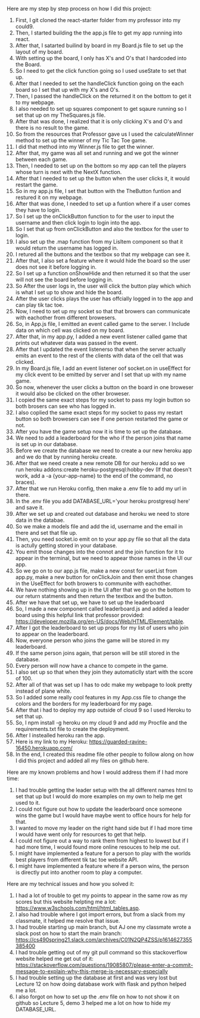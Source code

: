 Here are my step by step process on how I did this project:

1. First, I git cloned the react-starter folder from my professor into my could9.
2. Then, I started building the the app.js file to get my app running into react.
3. After that, I satarted builind by board in my Board.js file to set up the layout of my board.
4. With setting up the board, I only has X's and O's that I hardcoded into the Board.
5. So I need to get the click function going so I used useState to set that up.
6. After that I needed to set the handleClick function going on the each board so I set that up with my X's and O's.
7. Then, I passed the handleClick on the returned it on the bottom to get it to my webpage.
8. I also needed to set up squares component to get sqaure running so I set that up on my TheSquares.js file.
9. After that was done, I realized that it is only clicking X's and O's and there is no result to the game.
10. So from the resources that Professor gave us I used the calculateWinner method to set up the winner of my Tic Tac Toe game.
11. I did that method into my Winner.js file to get the winner.
12. After that, my game was all set and running and we got the winner between each game.
13. Then, I needed to set up on the bottom so my app can tell the players whose turn is next with the NextX function.
14. After that I needed to set up the button when the user clicks it, it would restart the game.
15. So in my app.js file, I set that button with the TheButton funtion and restured it on my webpage.
16. After that was done, I needed to set up a funtion where if a user comes they have to login. 
17. So I set up the onClickButton function to for the user to input the username and then click login to login into the app.
18. So I set that up from onClickButton and also the textbox for the user to login.
19. I also set up the .map function from my LisItem component so that it would return the username has logged in.
20. I retured all the buttons and the textbox so that my webpage can see it.
21. After that, I also set a feature where it would hide the board so the user does not see it before logging in.
22. So I set up a function onShowHide and then returned it so that the user will not see the board before logging in.
23. So After the user logs in, the user will click the button play which which is what I set up to show and hide the board.
24. After the user clicks plays the user has offcially logged in to the app and can play tik tac toe.
25. Now, I need to set up my socket so that that browers can communicate with eachother from different browesers. 
26. So, in App.js file, I emitted an event called game to the server. I Include data on which cell was clicked on my board.
27. After that, in my app.py, I added a new event listener called game that prints out whatever data was passed in the event.
28. After that I updated the  event listenerso that when the server actually emits an event to the rest of the clients with data of the cell that was clicked.
29. In my Board.js file, I add an event listener oof socket.on in useEffect for my click event to be emitted by server and I set that up with my name game.
30. So now, whenever the user clicks a button on the board in one broweser it would also be clicked on the other broweser.
31. I copied the same exact steps for my socket to pass my login button so both brosers can see who has logged in.
32. I also coplied the same exact steps for my socket to pass my restart button so both browesers can see if one person restarted the game or not.
33. After you have the game setup now it is time to set up the database. 
34. We need to add a leaderboard for the who if the person joins that name is set up in our database.
35. Before we create the database we need to create a our new heroku app and we do that by running heroku create.
36. After that we need create a new remote DB for our heroku add so we run heroku addons:create heroku-postgresql:hobby-dev (If that doesn't work, add a -a {your-app-name} to the end of the command, no braces).
37. After that we run Heroku config, then make a .env file to add my url in there.
38. In the .env file you add DATABASE_URL='your heroku prostgresql here' and save it.
39.  After we set up and created out database and heroku we need to store data in the databae.
40.  So we make a models file and add the id, username and the email in there and set that file up.
41.  Then, you need socket.io emit on to your app.py file so that all the data is actully getting stored in your database.
42.  You emit those changes into the connot and the join function for it to appear in the terminal, but we need to appear those names in the UI our app.
43.  So we go on to our app.js file, make a new const for userList from app.py, make a new button for onClickJoin and then emit those changes in the UseEffect for both browers to communite with eachother.
44.  We have nothing showing up in the UI after that we go on the bottom to our return statments and then return the textbox and the button.
45.  After we have that set up, we have to set up the leaderboard 
46.  So, I made a new component called leaderboard.js and added a leader board using this helpful link that professor provided: https://developer.mozilla.org/en-US/docs/Web/HTML/Element/table.
47.  After I got the leaderboard to set up props for my list of users who join to appear on the leaderboard. 
48.  Now, everyone person who joins the game will be stored in my leaderboard.
49.  If the same person joins again, that person will be still stored in the database.
50.  Every person will now have a chance to compete in the game.
51.  I also set up so that when they join they automaticlly start with the score of 100.
52.  After all of that was set up I has to odc make my webpage to look pretty instead of plane white.
53.  So I added some really cool features in my App.css file to change the colors and the borders for my leaderboard for my page.
54.  After that i had to deploy my app outside of cloud 9 so I used Heroku to set that up. 
55.  So, I npm install -g heroku on my cloud 9 and add my Procfile and the requirements.txt file to create the deployment.
56.  After I instealled heroku ran the app.
57.  Here is my link to my Heroku: https://guarded-ravine-16450.herokuapp.com/
58.  In the end, I created this readme file other people to follow along on how I did this project and added all my files on github here.

Here are my known problems and how I would address them if I had more time:
1. I had trouble getting the leader setup with the all different names html to set that up but I would do more examples on my own to help me get used to it.
2. I could not figure out how to update the leaderboard once someone wins the game but I would have maybe went to office hours for help for that.
3. I wanted to move my leader on the right hand side but if I had more time I would have went only for resources to get that help.
4. I could not figure out a way to rank them from highest to lowest but if I had more time, I would found more online resouces to help me out.
5. I might have implemented a feature for a person to play with the worlds best players from different tik tac toe website API.
6. I might have implemented a feature where if a person wins, the person is directly put into another room to play a computer.

Here are my technical issues and how you solved it: 
1. I had a lot of trouble to get my points to appear in the same row as my scores but this website helpting me a lot: https://www.w3schools.com/html/html_tables.asp.
2. I also had trouble where I got import errors, but from a slack from my classmate, it helped me resolve that issue.
3. I had trouble starting up main branch, but AJ one my classmate wrote a slack post on how to start the main branch: https://cs490spring21.slack.com/archives/C01N2QP4ZSS/p1614627355385400
4. I had trouble getting out of my git pull command so this stackoverflow website helped me get out of it: https://stackoverflow.com/questions/19085807/please-enter-a-commit-message-to-explain-why-this-merge-is-necessary-especially
5. I had trouble setting up the database at first and was very lost but Lecture 12 on how doing database work with flask and python helped me a lot.
6. I also forgot on how to set up the .env file on how to not show it on github so Lecture 5, demo 3 helped me a lot on how to hide my DATABASE_URL.
